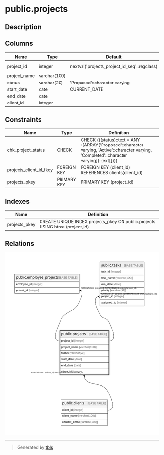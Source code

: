 # public.projects

## Description

## Columns

| Name | Type | Default | Nullable | Children | Parents | Comment |
| ---- | ---- | ------- | -------- | -------- | ------- | ------- |
| project_id | integer | nextval('projects_project_id_seq'::regclass) | false | [public.employee_projects](public.employee_projects.md) [public.tasks](public.tasks.md) |  |  |
| project_name | varchar(100) |  | false |  |  |  |
| status | varchar(20) | 'Proposed'::character varying | false |  |  |  |
| start_date | date | CURRENT_DATE | false |  |  |  |
| end_date | date |  | true |  |  |  |
| client_id | integer |  | false |  | [public.clients](public.clients.md) |  |

## Constraints

| Name | Type | Definition |
| ---- | ---- | ---------- |
| chk_project_status | CHECK | CHECK (((status)::text = ANY ((ARRAY['Proposed'::character varying, 'Active'::character varying, 'Completed'::character varying])::text[]))) |
| projects_client_id_fkey | FOREIGN KEY | FOREIGN KEY (client_id) REFERENCES clients(client_id) |
| projects_pkey | PRIMARY KEY | PRIMARY KEY (project_id) |

## Indexes

| Name | Definition |
| ---- | ---------- |
| projects_pkey | CREATE UNIQUE INDEX projects_pkey ON public.projects USING btree (project_id) |

## Relations

![er](public.projects.svg)

---

> Generated by [tbls](https://github.com/k1LoW/tbls)
